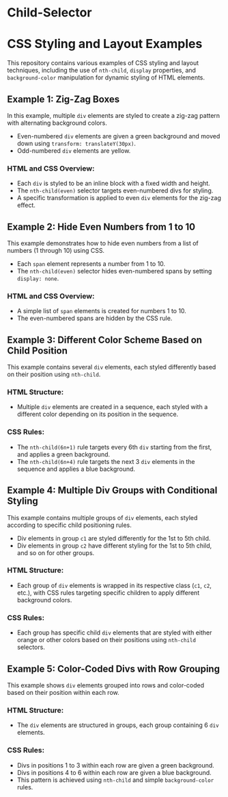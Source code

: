 # Child-Selector
# CSS Styling and Layout Examples

This repository contains various examples of CSS styling and layout techniques, including the use of `nth-child`, `display` properties, and `background-color` manipulation for dynamic styling of HTML elements.

## Example 1: Zig-Zag Boxes

In this example, multiple `div` elements are styled to create a zig-zag pattern with alternating background colors.

- Even-numbered `div` elements are given a green background and moved down using `transform: translateY(30px)`.
- Odd-numbered `div` elements are yellow.

### HTML and CSS Overview:
- Each `div` is styled to be an inline block with a fixed width and height.
- The `nth-child(even)` selector targets even-numbered divs for styling.
- A specific transformation is applied to even `div` elements for the zig-zag effect.

## Example 2: Hide Even Numbers from 1 to 10

This example demonstrates how to hide even numbers from a list of numbers (1 through 10) using CSS.

- Each `span` element represents a number from 1 to 10.
- The `nth-child(even)` selector hides even-numbered spans by setting `display: none`.

### HTML and CSS Overview:
- A simple list of `span` elements is created for numbers 1 to 10.
- The even-numbered spans are hidden by the CSS rule.

## Example 3: Different Color Scheme Based on Child Position

This example contains several `div` elements, each styled differently based on their position using `nth-child`.

### HTML Structure:
- Multiple `div` elements are created in a sequence, each styled with a different color depending on its position in the sequence.

### CSS Rules:
- The `nth-child(6n+1)` rule targets every 6th `div` starting from the first, and applies a green background.
- The `nth-child(6n+4)` rule targets the next 3 `div` elements in the sequence and applies a blue background.

## Example 4: Multiple Div Groups with Conditional Styling

This example contains multiple groups of `div` elements, each styled according to specific child positioning rules.

- Div elements in group `c1` are styled differently for the 1st to 5th child.
- Div elements in group `c2` have different styling for the 1st to 5th child, and so on for other groups.

### HTML Structure:
- Each group of `div` elements is wrapped in its respective class (`c1`, `c2`, etc.), with CSS rules targeting specific children to apply different background colors.

### CSS Rules:
- Each group has specific child `div` elements that are styled with either orange or other colors based on their positions using `nth-child` selectors.

## Example 5: Color-Coded Divs with Row Grouping

This example shows `div` elements grouped into rows and color-coded based on their position within each row.

### HTML Structure:
- The `div` elements are structured in groups, each group containing 6 `div` elements.

### CSS Rules:
- Divs in positions 1 to 3 within each row are given a green background.
- Divs in positions 4 to 6 within each row are given a blue background.
- This pattern is achieved using `nth-child` and simple `background-color` rules.
